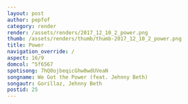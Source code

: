 ```yaml
---
layout: post
author: pepfof
category: render
render: /assets/renders/2017_12_10_2_power.png
thumb: /assets/renders/thumb/thumb-2017_12_10_2_power.png
title: Power
navigation_override: /
aspect: 16/9
domcol: ^5f6567
spotisong: 7hQ0ojbeqicGhw0wdUVeaN
songname: We Got the Power (feat. Jehnny Beth)
songautr: Gorillaz, Jehnny Beth
postid: 25
---
```


<!--USER BEGIN 1-->

<!--USER END 1-->

<!--more-->
<!--USER BEGIN 2-->

<!--USER END 2-->

